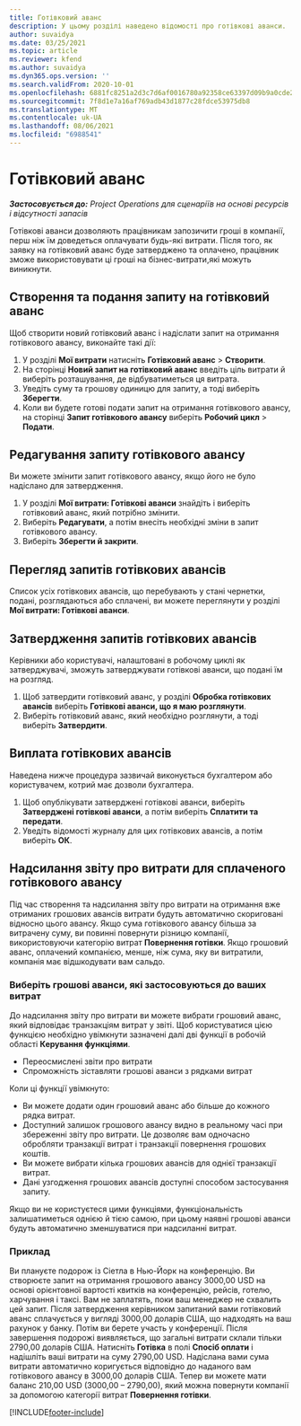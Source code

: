 ```yaml
---
title: Готівковий аванс
description: У цьому розділі наведено відомості про готівкові аванси.
author: suvaidya
ms.date: 03/25/2021
ms.topic: article
ms.reviewer: kfend
ms.author: suvaidya
ms.dyn365.ops.version: ''
ms.search.validFrom: 2020-10-01
ms.openlocfilehash: 6881fc8251a2d3c7d6af0016780a92358ce63397d09b9a0cde201126cd2912cc
ms.sourcegitcommit: 7f8d1e7a16af769adb43d1877c28fdce53975db8
ms.translationtype: MT
ms.contentlocale: uk-UA
ms.lasthandoff: 08/06/2021
ms.locfileid: "6988541"
---
```

# <a name="cash-advance"></a>Готівковий аванс

_**Застосовується до:** Project Operations для сценаріїв на основі ресурсів і відсутності запасів_

Готівкові аванси дозволяють працівникам запозичити гроші в компанії, перш ніж їм доведеться оплачувати будь-які витрати. Після того, як заявку на готівковий аванс буде затверджено та оплачено, працівник зможе використовувати ці гроші на бізнес-витрати,які можуть виникнути. 

## <a name="create-and-submit-a-cash-advance-request"></a>Створення та подання запиту на готівковий аванс
Щоб створити новий готівковий аванс і надіслати запит на отримання готівкового авансу, виконайте такі дії: 

1. У розділі **Мої витрати** натисніть **Готівковий аванс** > **Створити**. 
2. На сторінці **Новий запит на готівковий аванс** введіть ціль витрати й виберіть розташування, де відбуватиметься ця витрата.
3. Уведіть суму та грошову одиницю для запиту, а тоді виберіть **Зберегти**. 
4. Коли ви будете готові подати запит на отримання готівкового авансу, на сторінці **Запит готівкового авансу** виберіть **Робочий цикл** > **Подати**.

## <a name="modify-a-cash-advance-request"></a>Редагування запиту готівкового авансу

Ви можете змінити запит готівкового авансу, якщо його не було надіслано для затвердження.

1. У розділі **Мої витрати: Готівкові аванси** знайдіть і виберіть готівковий аванс, який потрібно змінити.
2. Виберіть **Редагувати**, а потім внесіть необхідні зміни в запит готівкового авансу. 
3. Виберіть **Зберегти й закрити**.


## <a name="view-cash-advance-requests"></a>Перегляд запитів готівкових авансів
Список усіх готівкових авансів, що перебувають у стані чернетки, подані, розглядаються або сплачені, ви можете переглянути у розділі **Мої витрати: Готівкові аванси**. 

## <a name="approve-cash-advance-requests"></a>Затвердження запитів готівкових авансів

Керівники або користувачі, налаштовані в робочому циклі як затверджувачі, зможуть затверджувати готівкові аванси, що подані їм на розгляд. 

1. Щоб затвердити готівковий аванс, у розділі **Обробка готівкових авансів** виберіть **Готівкові аванси, що я маю розглянути**.
2. Виберіть готівковий аванс, який необхідно розглянути, а тоді виберіть **Затвердити**.  

## <a name="pay-cash-advances"></a>Виплата готівкових авансів 
Наведена нижче процедура зазвичай виконується бухгалтером або користувачем, котрий має дозволи бухгалтера.

1. Щоб опублікувати затверджені готівкові аванси, виберіть **Затверджені готівкові аванси**, а потім виберіть **Сплатити та передати**.  
2. Уведіть відомості журналу для цих готівкових авансів, а потім виберіть **ОК**. 

## <a name="submit-an-expense-report-against-a-paid-cash-advance"></a>Надсилання звіту про витрати для сплаченого готівкового авансу 

Під час створення та надсилання звіту про витрати на отримання вже отриманих грошових авансів витрати будуть автоматично скориговані відносно цього авансу. Якщо сума готівкового авансу більша за витрачену суму, ви повинні повернути різницю компанії, використовуючи категорію витрат **Повернення готівки**. Якщо грошовий аванс, оплачений компанією, менше, ніж сума, яку ви витратили, компанія має відшкодувати вам сальдо. 

### <a name="select-cash-advances-that-apply-to-your-expenses"></a>Виберіть грошові аванси, які застосовуються до ваших витрат
До надсилання звіту про витрати ви можете вибрати грошовий аванс, який відповідає транзакціям витрат у звіті. Щоб користуватися цією функцією необхідно увімкнути зазначені далі дві функції в робочій області **Керування функціями**.

  - Переосмислені звіти про витрати
  - Спроможність зіставляти грошові аванси з рядками витрат
 
 Коли ці функції увімкнуто:
 
  - Ви можете додати один грошовий аванс або більше до кожного рядка витрат.
  - Доступний залишок грошового авансу видно в реальному часі при збереженні звіту про витрати. Це дозволяє вам одночасно обробляти транзакції витрат і транзакції повернення грошових коштів.
  - Ви можете вибрати кілька грошових авансів для однієї транзакції витрат.
  - Дані узгодження грошових авансів доступні способом застосування запиту. 
 
Якщо ви не користуєтеся цими функціями, функціональність залишатиметься однією й тією самою, при цьому наявні грошові аванси будуть автоматично зменшуватися при надсиланні витрат.

### <a name="example"></a>Приклад 
Ви плануєте подорож із Сіетла в Нью-Йорк на конференцію. Ви створюєте запит на отримання грошового авансу 3000,00 USD на основі орієнтовної вартості квитків на конференцію, рейсів, готелю, харчування і таксі. Вам не заплатять, поки ваш менеджер не схвалить цей запит. Після затвердження керівником запитаний вами готівковий аванс сплачується у вигляді 3000,00 доларів США, що надходять на ваш рахунок у банку. Потім ви берете участь у конференції. Після завершення подорожі виявляється, що загальні витрати склали тільки 2790,00 доларів США. Натисніть **Готівка** в полі **Спосіб оплати** і надішліть ваші витрати на суму 2790,00 USD. Надіслана вами сума витрати автоматично коригується відповідно до наданого вам готівкового авансу в 3000,00 доларів США. Тепер ви можете мати баланс 210,00 USD (3000,00 – 2790,00), який можна повернути компанії за допомогою категорії витрат **Повернення готівки**.



[!INCLUDE[footer-include](../includes/footer-banner.md)]

